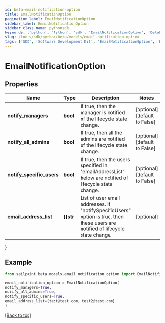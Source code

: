 ```yaml
---
id: beta-email-notification-option
title: EmailNotificationOption
pagination_label: EmailNotificationOption
sidebar_label: EmailNotificationOption
sidebar_class_name: pythonsdk
keywords: ['python', 'Python', 'sdk', 'EmailNotificationOption', 'BetaEmailNotificationOption'] 
slug: /tools/sdk/python/beta/models/email-notification-option
tags: ['SDK', 'Software Development Kit', 'EmailNotificationOption', 'BetaEmailNotificationOption']
---
```


# EmailNotificationOption


## Properties

Name | Type | Description | Notes
------------ | ------------- | ------------- | -------------
**notify_managers** | **bool** | If true, then the manager is notified of the lifecycle state change. | [optional] [default to False]
**notify_all_admins** | **bool** | If true, then all the admins are notified of the lifecycle state change. | [optional] [default to False]
**notify_specific_users** | **bool** | If true, then the users specified in \"emailAddressList\" below are notified of lifecycle state change. | [optional] [default to False]
**email_address_list** | **[]str** | List of user email addresses. If \"notifySpecificUsers\" option is true, then these users are notified of lifecycle state change. | [optional] 
}

## Example

```python
from sailpoint.beta.models.email_notification_option import EmailNotificationOption

email_notification_option = EmailNotificationOption(
notify_managers=True,
notify_all_admins=True,
notify_specific_users=True,
email_address_list=[test@test.com, test2@test.com]
)

```
[[Back to top]](#) 

